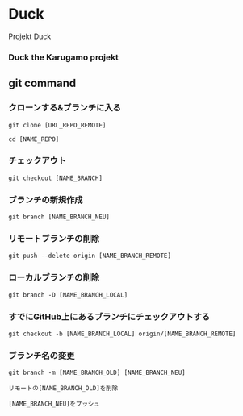 # Duck
Projekt Duck<br>
### Duck the Karugamo projekt

## git command
### クローンする&ブランチに入る
`git clone [URL_REPO_REMOTE]`

`cd [NAME_REPO]`
### チェックアウト
`git checkout [NAME_BRANCH]`
### ブランチの新規作成
`git branch [NAME_BRANCH_NEU]`
### リモートブランチの削除
`git push --delete origin [NAME_BRANCH_REMOTE]`
### ローカルブランチの削除
`git branch -D [NAME_BRANCH_LOCAL]`
### すでにGitHub上にあるブランチにチェックアウトする
`git checkout -b [NAME_BRANCH_LOCAL] origin/[NAME_BRANCH_REMOTE]`
### ブランチ名の変更
`git branch -m [NAME_BRANCH_OLD] [NAME_BRANCH_NEU]`

`リモートの[NAME_BRANCH_OLD]を削除`

`[NAME_BRANCH_NEU]をプッシュ`
